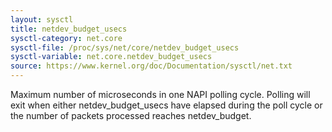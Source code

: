 ```yaml
---
layout: sysctl
title: netdev_budget_usecs
sysctl-category: net.core
sysctl-file: /proc/sys/net/core/netdev_budget_usecs
sysctl-variable: net.core.netdev_budget_usecs
source: https://www.kernel.org/doc/Documentation/sysctl/net.txt
---
```


Maximum number of microseconds in one NAPI polling cycle. Polling
will exit when either netdev_budget_usecs have elapsed during the
poll cycle or the number of packets processed reaches netdev_budget.

